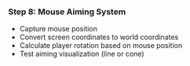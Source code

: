 ### Step 8: Mouse Aiming System
- Capture mouse position
- Convert screen coordinates to world coordinates
- Calculate player rotation based on mouse position
- Test aiming visualization (line or cone)